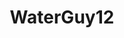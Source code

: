 ---
title: WaterGuy12
crosslinks:
- me_irl
- FireGuy12
- hearthstone
- AskOuija
- livven
- Waterguylore
- coaxedintoasnafu
- pokemon
- OutOfTheLoop
- Showerthoughts
---